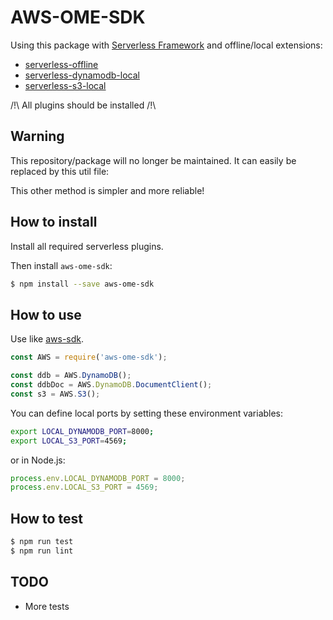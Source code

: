 # AWS-OME-SDK

Using this package with [Serverless Framework](https://serverless.com/) and offline/local extensions:
- [serverless-offline](https://github.com/dherault/serverless-offline)
- [serverless-dynamodb-local](https://github.com/99xt/serverless-dynamodb-local)
- [serverless-s3-local](https://github.com/ar90n/serverless-s3-local)

/!\ All plugins should be installed /!\

## Warning

This repository/package will no longer be maintained. It can easily be replaced by this util file:
<script src="https://gist.github.com/ChristopheBougere/4fe9af102063607077990c7403fc1309.js"></script>
This other method is simpler and more reliable!

## How to install

Install all required serverless plugins.

Then install `aws-ome-sdk`:

```sh
$ npm install --save aws-ome-sdk
```

## How to use

Use like [aws-sdk](https://github.com/aws/aws-sdk-js).

```javascript
const AWS = require('aws-ome-sdk');

const ddb = AWS.DynamoDB();
const ddbDoc = AWS.DynamoDB.DocumentClient();
const s3 = AWS.S3();
```

You can define local ports by setting these environment variables:
```sh
export LOCAL_DYNAMODB_PORT=8000;
export LOCAL_S3_PORT=4569;
```
or in Node.js:
```javascript
process.env.LOCAL_DYNAMODB_PORT = 8000;
process.env.LOCAL_S3_PORT = 4569;
```

## How to test

```sh
$ npm run test
$ npm run lint
```

## TODO

- More tests
